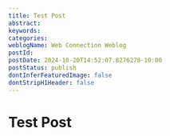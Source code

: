 ```yaml
---
title: Test Post
abstract: 
keywords: 
categories: 
weblogName: Web Connection Weblog
postId: 
postDate: 2024-10-20T14:52:07.8276278-10:00
postStatus: publish
dontInferFeaturedImage: false
dontStripH1Header: false
---
```

# Test Post